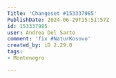 ```yaml
---
Title: 'Changeset #153337985'
PublishDate: 2024-06-29T15:51:57Z
id: 153337985
user: Andrea Del Sarto
comment: 'fix #NaturKosovo'
created_by: iD 2.29.0
tags:
- Montenegro

---
```

